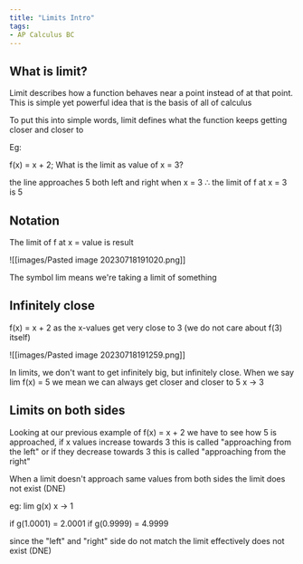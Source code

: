 ```yaml
---
title: "Limits Intro"
tags:
- AP Calculus BC
---
```

## What is limit?

Limit describes how a function behaves near a point instead of at that point. This is simple yet powerful idea that is the basis of all of calculus

To put this into simple words, limit defines what the function keeps getting closer and closer to

Eg:

f(x) = x + 2; What is the limit as value of x = 3?

the line approaches 5 both left and right when x = 3 $\therefore$ the limit of f at x = 3 is 5

## Notation

The limit of f at x = value is result

![[images/Pasted image 20230718191020.png]]

The symbol lim means we're taking a limit of something

## Infinitely close

f(x) = x + 2 as the x-values get very close to 3 (we do not care about f(3) itself)

![[images/Pasted image 20230718191259.png]]

In limits, we don't want to get infinitely big, but infinitely close. When we say lim f(x) = 5 we mean we can always get closer and closer to 5
	x -> 3

## Limits on both sides

Looking at our previous example of f(x) = x + 2 we have to see how 5 is approached, if x values increase towards 3 this is called "approaching from the left" or if they decrease towards 3 this is called "approaching from the right"

When a limit doesn't approach same values from both sides the limit does not exist (DNE)

eg:
lim g(x)
x -> 1

if g(1.0001) = 2.0001
if g(0.9999) = 4.9999

since the "left" and "right" side do not match the limit effectively does not exist (DNE)

